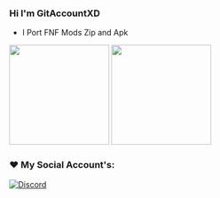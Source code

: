 ### Hi I'm GitAccountXD

- I Port FNF Mods Zip and Apk

<div>

  <img height="180em" src="https://github-readme-stats.vercel.app/api?username=GitAccountXD&show_icons=true&theme=tokyonight"/>
  <img height="180em" src="https://github-readme-stats.vercel.app/api/top-langs/?username=GitAccountXD&layout=compact&theme=tokyonight"/>

</div>

### ❤️ My Social Account's:

[![Discord](https://img.shields.io/badge/Discord-7289DA?style=for-the-badge&logo=discord&logoColor=white)](https://discord.com/invite/jCW3rktJ)

</div>
